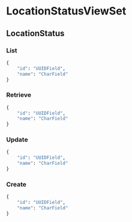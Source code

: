 # LocationStatusViewSet
## LocationStatus
### List
```python
{
    "id": "UUIDField",
    "name": "CharField"
}
```

### Retrieve
```python
{
    "id": "UUIDField",
    "name": "CharField"
}
```

### Update
```python
{
    "id": "UUIDField",
    "name": "CharField"
}
```

### Create
```python
{
    "id": "UUIDField",
    "name": "CharField"
}
```

